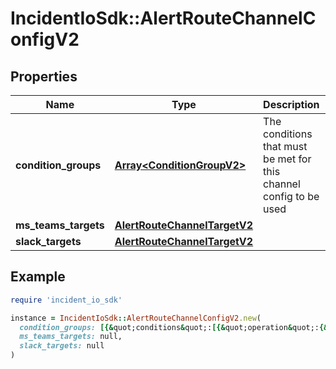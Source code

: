 # IncidentIoSdk::AlertRouteChannelConfigV2

## Properties

| Name | Type | Description | Notes |
| ---- | ---- | ----------- | ----- |
| **condition_groups** | [**Array&lt;ConditionGroupV2&gt;**](ConditionGroupV2.md) | The conditions that must be met for this channel config to be used |  |
| **ms_teams_targets** | [**AlertRouteChannelTargetV2**](AlertRouteChannelTargetV2.md) |  | [optional] |
| **slack_targets** | [**AlertRouteChannelTargetV2**](AlertRouteChannelTargetV2.md) |  | [optional] |

## Example

```ruby
require 'incident_io_sdk'

instance = IncidentIoSdk::AlertRouteChannelConfigV2.new(
  condition_groups: [{&quot;conditions&quot;:[{&quot;operation&quot;:{&quot;label&quot;:&quot;Lawrence Jones&quot;,&quot;value&quot;:&quot;01FCQSP07Z74QMMYPDDGQB9FTG&quot;},&quot;param_bindings&quot;:[{&quot;array_value&quot;:[{&quot;label&quot;:&quot;Lawrence Jones&quot;,&quot;literal&quot;:&quot;SEV123&quot;,&quot;reference&quot;:&quot;incident.severity&quot;}],&quot;value&quot;:{&quot;label&quot;:&quot;Lawrence Jones&quot;,&quot;literal&quot;:&quot;SEV123&quot;,&quot;reference&quot;:&quot;incident.severity&quot;}}],&quot;subject&quot;:{&quot;label&quot;:&quot;Incident Severity&quot;,&quot;reference&quot;:&quot;incident.severity&quot;}}]}],
  ms_teams_targets: null,
  slack_targets: null
)
```


